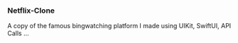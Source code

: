 ### Netflix-Clone

A copy of the famous bingwatching platform I made using UIKit, SwiftUI, API Calls ...

